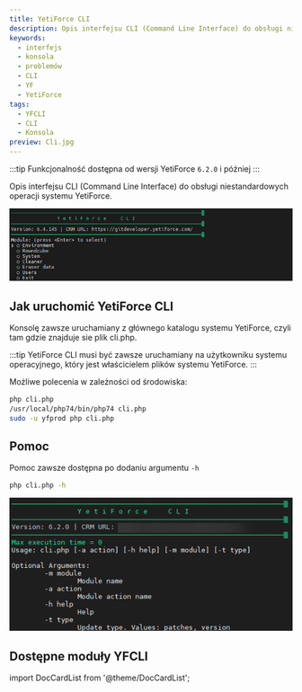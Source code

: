 ```yaml
---
title: YetiForce CLI
description: Opis interfejsu CLI (Command Line Interface) do obsługi niestandardowych operacji systemu YetiForce
keywords:
  - interfejs
  - konsola
  - problemów
  - CLI
  - YF
  - YetiForce
tags:
  - YFCLI
  - CLI
  - Konsola
preview: Cli.jpg
---
```


:::tip Funkcjonalność dostępna od wersji YetiForce `6.2.0` i później
:::

Opis interfejsu CLI (Command Line Interface) do obsługi niestandardowych operacji systemu YetiForce.

![Eraser CLI](Cli.jpg)

## Jak uruchomić YetiForce CLI

Konsolę zawsze uruchamiany z głównego katalogu systemu YetiForce, czyli tam gdzie znajduje sie plik cli.php.

:::tip
YetiForce CLI musi być zawsze uruchamiany na użytkowniku systemu operacyjnego, który jest właścicielem plików systemu YetiForce.
:::

Możliwe polecenia w zależności od środowiska:

```bash
php cli.php
/usr/local/php74/bin/php74 cli.php
sudo -u yfprod php cli.php
```

## Pomoc

Pomoc zawsze dostępna po dodaniu argumentu `-h`

```bash
php cli.php -h
```

![Help CLI](Help.png)

## Dostępne moduły YFCLI

import DocCardList from '@theme/DocCardList';

<DocCardList />
